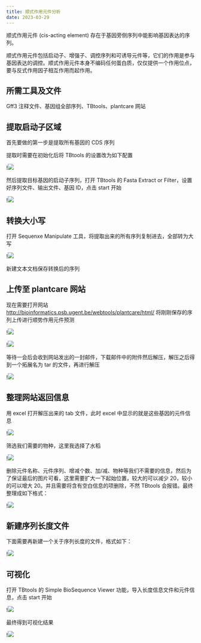 ```yaml
---
title: 顺式作用元件分析
date: 2023-03-29
---
```


顺式作用元件 (cis-acting element) 存在于基因旁侧序列中能影响基因表达的序列。

<!--more-->

顺式作用元件包括启动子、增强子、调控序列和可诱导元件等，它们的作用是参与基因表达的调控。顺式作用元件本身不编码任何蛋白质，仅仅提供一个作用位点，要与反式作用因子相互作用而起作用。

## 所需工具及文件

Gff3 注释文件、基因组全部序列、TBtools、plantcare 网站

## 提取启动子区域

首先要做的第一步是提取所有基因的 CDS 序列

提取时需要在初始化后将 TBtools 的设置改为如下配置

!![](https://images.yuanj.top/20230329211100.png)

然后提取目标基因的启动子序列，打开 TBtools 的 Fasta Extract or Filter，设置好序列文件、输出文件、基因 ID，点击 start 开始

!![](https://images.yuanj.top/20230329211136.png)

## 转换大小写

打开 Sequenxe Manipulate 工具，将提取出来的所有序列复制进去，全部转为大写

!![](https://images.yuanj.top/20230329211229.png)

新建文本文档保存转换后的序列

## 上传至 plantcare 网站

现在需要打开网站 http://bioinformatics.psb.ugent.be/webtools/plantcare/html/ 将刚刚保存的序列上传进行顺势作用元件预测

!![](https://images.yuanj.top/20230329211337.png)

!![](https://images.yuanj.top/20230329211353.png)

等待一会后会收到网站发出的一封邮件，下载邮件中的附件然后解压，解压之后得到一个拓展名为 tar 的文件，再进行解压

!![](https://images.yuanj.top/20230329211417.png)

## 整理网站返回信息

用 excel 打开解压出来的 tab 文件，此时 excel 中显示的就是这些基因的元件信息

!![](https://images.yuanj.top/20230329211509.png)

筛选我们需要的物种，这里我选择了水稻

!![](https://images.yuanj.top/20230329211536.png)

删除元件名称、元件序列、增减个数、加/减、物种等我们不需要的信息，然后为了保证最后的图片可看，这里需要扩大一下起始位置，较大的可以减少 20，较小的可以增大 20。并且需要将含有空白信息的项删除，不然 TBtools 会报错。最终整理成如下格式：

!![](https://images.yuanj.top/20230329211727.png)

## 新建序列长度文件

下面需要再新建一个关于序列长度的文件，格式如下：

!![](https://images.yuanj.top/20230329211747.png)

## 可视化

打开 TBtools 的 Simple BioSequence Viewer 功能，导入长度信息文件和元件信息，点击 start 开始

!![](https://images.yuanj.top/20230329211757.png)

最终得到可视化结果

!![](https://images.yuanj.top/20230329211815.png)
